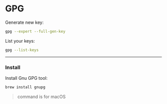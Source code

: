 # GPG

Generate new key:
```bash
gpg --expert --full-gen-key
```

List your keys:
```bash
gpg --list-keys
```



---

### Install

Install Gnu GPG tool:
```bash
brew install gnupg
```
> command is for macOS
